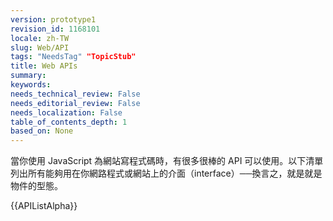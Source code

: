 ```yaml
---
version: prototype1
revision_id: 1168101
locale: zh-TW
slug: Web/API
tags: "NeedsTag" "TopicStub"
title: Web APIs
summary: 
keywords: 
needs_technical_review: False
needs_editorial_review: False
needs_localization: False
table_of_contents_depth: 1
based_on: None
---
```

<p>當你使用 JavaScript 為網站寫程式碼時，有很多很棒的 API 可以使用。以下清單列出所有能夠用在你網路程式或網站上的介面（interface）──換言之，就是就是物件的型態。</p>

<div>{{APIListAlpha}}</div>

